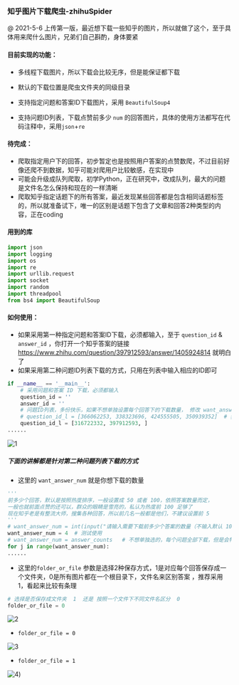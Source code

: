 ### 知乎图片下载爬虫-zhihuSpider

@ 2021-5-6 上传第一版，最近想下载一些知乎的图片，所以就做了这个，至于具体用来爬什么图片，兄弟们自己斟酌，身体要紧

#### 目前实现的功能：

- 多线程下载图片，所以下载会比较无序，但是能保证都下载
- 默认的下载位置是爬虫文件夹的同级目录

- 支持指定问题和答案ID下载图片，采用 `BeautifulSoup4`
- 支持问题ID列表，下载点赞前多少 `num` 的回答图片，具体的使用方法都写在代码注释中，采用`json`+`re`

#### 待完成：

- 爬取指定用户下的回答，初步暂定也是按照用户答案的点赞数爬，不过目前好像还爬不到数据，知乎可能对爬用户比较敏感，在实现中
- 可能会升级成队列爬取，初学Python，正在研究中，改成队列，最大的问题是文件名怎么保持和现在的一样清晰
- 爬取知乎指定话题下的所有答案，最近发现某些回答都是包含相同话题标签的，所以就准备试下，唯一的区别是话题下包含了文章和回答2种类型的内容，正在coding

#### 用到的库

```python
import json
import logging
import os
import re
import urllib.request
import socket
import random
import threadpool
from bs4 import BeautifulSoup
```

#### 如何使用：

- 如果采用第一种指定问题和答案ID下载，必须都输入，至于 `question_id` & `answer_id` ，你打开一个知乎答案的链接 https://www.zhihu.com/question/397912593/answer/1405924814  就明白了
- 如果采用第二种问题ID列表下载的方式，只用在列表中输入相应的ID即可

```python
if __name__ == '__main__':
    # 采用问题和答案 ID 下载，必须都输入
    question_id = ''
    answer_id = ''
    # 问题ID列表，多份快乐，如果不想单独设置每个回答下的下载数量， 修改 want_answer_num = answer_counts 即为下载全部
    # question_id_l = [366062253, 338323696, 424555505, 350939352]  # 我乱打的几个ID，兄弟们自己不要当真（狗头）
    question_id_l = [316722332, 397912593, ]
......
```

![1](https://raw.githubusercontent.com/397179459/zhihuSpider/master/img/1.jpg)

##### 下面的讲解都是针对第二种问题列表下载的方式

- 这里的 `want_answer_num` 就是你想下载的数量

```python
'''
前多少个回答，默认是按照热度排序，一般设置成 50 或者 100，依照答案数量而定，
一般也就前面点赞的还可以，群众的眼睛是雪亮的，私认为热度前 100 足够了
现在知乎老是有整流大师，搜集各种回答，所以前几名一般都是他们，不建议设置前 5
'''
# want_answer_num = int(input("请输入需要下载前多少个答案的数量（不输入默认 100 ）：") or 100)
want_answer_num = 4  # 测试使用
# want_answer_num = answer_counts   # 不想单独选的，每个问题全部下载，但是会特别费时，一般福利问题都几百上千个回答
for j in range(want_answer_num):
......
```

- 这里的`folder_or_file` 参数是选择2种保存方式，1是对应每个回答保存成一个文件夹，0是所有图片都在一个根目录下，文件名来区别答案 ，推荐采用 1，看起来比较有条理

```python
# 选择是否保存成文件夹  1  还是 按照一个文件下不同文件名区分  0
folder_or_file = 0	
```

![2](https://raw.githubusercontent.com/397179459/zhihuSpider/master/img/2.jpg)

- `folder_or_file = 0`

![3](https://raw.githubusercontent.com/397179459/zhihuSpider/master/img/3.jpg)

- `folder_or_file = 1`

![4](https://raw.githubusercontent.com/397179459/zhihuSpider/master/img/4.jpg))
